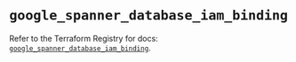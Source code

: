 # `google_spanner_database_iam_binding`

Refer to the Terraform Registry for docs: [`google_spanner_database_iam_binding`](https://registry.terraform.io/providers/hashicorp/google-beta/6.38.0/docs/resources/google_spanner_database_iam_binding).
